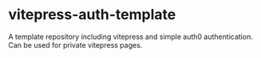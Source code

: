 # vitepress-auth-template
A template repository including vitepress and simple auth0 authentication. Can be used for private vitepress pages.
